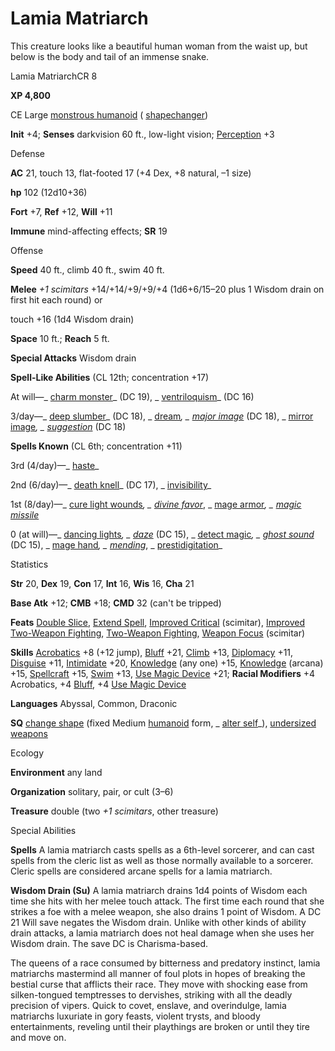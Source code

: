 # Lamia Matriarch

This creature looks like a beautiful human woman from the waist up, but below is the body and tail of an immense snake.

Lamia MatriarchCR 8

**XP 4,800**

CE Large [monstrous humanoid](/pathfinderRPG/prd/monsters/creatureTypes.html#_monstrous-humanoid) ( [shapechanger](/pathfinderRPG/prd/monsters/creatureTypes.html#_shapechanger-subtype))

**Init** +4; **Senses** darkvision 60 ft., low-light vision; [Perception](/pathfinderRPG/prd/additionalMonsters/../skills/perception.html#_perception) +3

Defense

**AC** 21, touch 13, flat-footed 17 (+4 Dex, +8 natural, –1 size)

**hp** 102 (12d10+36)

**Fort** +7, **Ref** +12, **Will** +11

**Immune** mind-affecting effects; **SR** 19

Offense

**Speed** 40 ft., climb 40 ft., swim 40 ft.

**Melee** _+1 scimitars_ +14/+14/+9/+9/+4 (1d6+6/15–20 plus 1 Wisdom drain on first hit each round) or

touch +16 (1d4 Wisdom drain)

**Space** 10 ft.; **Reach** 5 ft.

**Special Attacks** Wisdom drain

**Spell-Like Abilities** (CL 12th; concentration +17)

At will—_ [charm monster](/pathfinderRPG/prd/additionalMonsters/../spells/charmMonster.html#_charm-monster)_ (DC 19), _ [ventriloquism](/pathfinderRPG/prd/additionalMonsters/../spells/ventriloquism.html#_ventriloquism)_ (DC 16)

3/day—_ [deep slumber](/pathfinderRPG/prd/additionalMonsters/../spells/deepSlumber.html#_deep-slumber)_ (DC 18), _ [dream](/pathfinderRPG/prd/additionalMonsters/../spells/dream.html#_dream)_, _ [major image](/pathfinderRPG/prd/additionalMonsters/../spells/majorImage.html#_major-image)_ (DC 18), _ [mirror image](/pathfinderRPG/prd/additionalMonsters/../spells/mirrorImage.html#_mirror-image)_, _ [suggestion](/pathfinderRPG/prd/additionalMonsters/../spells/suggestion.html#_suggestion)_ (DC 18)

**Spells Known** (CL 6th; concentration +11)

3rd (4/day)—_ [haste](/pathfinderRPG/prd/additionalMonsters/../spells/haste.html#_haste)_

2nd (6/day)—_ [death knell](/pathfinderRPG/prd/additionalMonsters/../spells/deathKnell.html#_death-knell)_ (DC 17), _ [invisibility](/pathfinderRPG/prd/additionalMonsters/../spells/invisibility.html#_invisibility)_

1st (8/day)—_ [cure light wounds](/pathfinderRPG/prd/additionalMonsters/../spells/cureLightWounds.html#_cure-light-wounds)_, _ [divine favor](/pathfinderRPG/prd/additionalMonsters/../spells/divineFavor.html#_divine-favor)_, _ [mage armor](/pathfinderRPG/prd/additionalMonsters/../spells/mageArmor.html#_mage-armor)_, _ [magic missile](/pathfinderRPG/prd/additionalMonsters/../spells/magicMissile.html#_magic-missile)_

0 (at will)—_ [dancing lights](/pathfinderRPG/prd/additionalMonsters/../spells/dancingLights.html#_dancing-lights)_, _ [daze](/pathfinderRPG/prd/additionalMonsters/../spells/daze.html#_daze)_ (DC 15), _ [detect magic](/pathfinderRPG/prd/additionalMonsters/../spells/detectMagic.html#_detect-magic)_, _ [ghost sound](/pathfinderRPG/prd/additionalMonsters/../spells/ghostSound.html#_ghost-sound)_ (DC 15), _ [mage hand](/pathfinderRPG/prd/additionalMonsters/../spells/mageHand.html#_mage-hand)_, _ [mending](/pathfinderRPG/prd/additionalMonsters/../spells/mending.html#_mending)_, _ [prestidigitation](/pathfinderRPG/prd/additionalMonsters/../spells/prestidigitation.html#_prestidigitation)_

Statistics

**Str** 20, **Dex** 19, **Con** 17, **Int** 16, **Wis** 16, **Cha** 21

**Base Atk** +12; **CMB** +18; **CMD** 32 (can't be tripped)

**Feats** [Double Slice](/pathfinderRPG/prd/additionalMonsters/../feats.html#_double-slice), [Extend Spell](/pathfinderRPG/prd/additionalMonsters/../feats.html#_extend-spell), [Improved Critical](/pathfinderRPG/prd/additionalMonsters/../feats.html#_improved-critical) (scimitar), [Improved Two-Weapon Fighting](/pathfinderRPG/prd/additionalMonsters/../feats.html#_improved-two-weapon-fighting), [Two-Weapon Fighting](/pathfinderRPG/prd/additionalMonsters/../feats.html#_two-weapon-fighting), [Weapon Focus](/pathfinderRPG/prd/additionalMonsters/../feats.html#_weapon-focus) (scimitar)

**Skills** [Acrobatics](/pathfinderRPG/prd/additionalMonsters/../skills/acrobatics.html#_acrobatics) +8 (+12 jump), [Bluff](/pathfinderRPG/prd/additionalMonsters/../skills/bluff.html#_bluff) +21, [Climb](/pathfinderRPG/prd/additionalMonsters/../skills/climb.html#_climb) +13, [Diplomacy](/pathfinderRPG/prd/additionalMonsters/../skills/diplomacy.html#_diplomacy) +11, [Disguise](/pathfinderRPG/prd/additionalMonsters/../skills/disguise.html#_disguise) +11, [Intimidate](/pathfinderRPG/prd/additionalMonsters/../skills/intimidate.html#_intimidate) +20, [Knowledge](/pathfinderRPG/prd/additionalMonsters/../skills/knowledge.html#_knowledge) (any one) +15, [Knowledge](/pathfinderRPG/prd/additionalMonsters/../skills/knowledge.html#_knowledge) (arcana) +15, [Spellcraft](/pathfinderRPG/prd/additionalMonsters/../skills/spellcraft.html#_spellcraft) +15, [Swim](/pathfinderRPG/prd/additionalMonsters/../skills/swim.html#_swim) +13, [Use Magic Device](/pathfinderRPG/prd/additionalMonsters/../skills/useMagicDevice.html#_use-magic-device) +21; **Racial Modifiers** +4 Acrobatics, +4 [Bluff](/pathfinderRPG/prd/additionalMonsters/../skills/bluff.html#_bluff), +4 [Use Magic Device](/pathfinderRPG/prd/additionalMonsters/../skills/useMagicDevice.html#_use-magic-device)

**Languages** Abyssal, Common, Draconic

**SQ** [change shape](/pathfinderRPG/prd/monsters/universalMonsterRules.html#_change-shape) (fixed Medium [humanoid](/pathfinderRPG/prd/monsters/creatureTypes.html#_humanoid) form, _ [alter self](/pathfinderRPG/prd/additionalMonsters/../spells/alterSelf.html#_alter-self)_), [undersized weapons](/pathfinderRPG/prd/monsters/universalMonsterRules.html#_undersized-weapons)

Ecology

**Environment** any land

**Organization** solitary, pair, or cult (3–6)

**Treasure** double (two _+1 scimitars_, other treasure)

Special Abilities

**Spells** A lamia matriarch casts spells as a 6th-level sorcerer, and can cast spells from the cleric list as well as those normally available to a sorcerer. Cleric spells are considered arcane spells for a lamia matriarch.

**Wisdom Drain (Su)** A lamia matriarch drains 1d4 points of Wisdom each time she hits with her melee touch attack. The first time each round that she strikes a foe with a melee weapon, she also drains 1 point of Wisdom. A DC 21 Will save negates the Wisdom drain. Unlike with other kinds of ability drain attacks, a lamia matriarch does not heal damage when she uses her Wisdom drain. The save DC is Charisma-based.

The queens of a race consumed by bitterness and predatory instinct, lamia matriarchs mastermind all manner of foul plots in hopes of breaking the bestial curse that afflicts their race. They move with shocking ease from silken-tongued temptresses to dervishes, striking with all the deadly precision of vipers. Quick to covet, enslave, and overindulge, lamia matriarchs luxuriate in gory feasts, violent trysts, and bloody entertainments, reveling until their playthings are broken or until they tire and move on.

